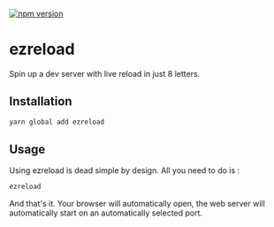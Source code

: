 [![npm version](https://badge.fury.io/js/ezreload.svg)](https://badge.fury.io/js/ezreload)

# ezreload
Spin up a dev server with live reload in just 8 letters.

## Installation

````bash
yarn global add ezreload
````

## Usage

Using ezreload is dead simple by design. All you need to do is : 

````bash
ezreload
````

And that's it. Your browser will automatically open, the web server will automatically start on an automatically selected port.
